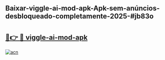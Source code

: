 ## Baixar-viggle-ai-mod-apk-Apk-sem-anúncios-desbloqueado-completamente-2025-#jb83o

# <h2><a href="https://ainizakaria.my?title=viggle-ai-mod-apk&ref=22M">🔗👉 🔴 viggle-ai-mod-apk</a></h2>

[![acn](https://github.com/user-attachments/assets/0f9c940e-d8b0-45ae-aac7-cd30a18b3e1c)](https://ainizakaria.my?title=viggle-ai-mod-apk&ref=22M)


